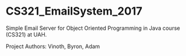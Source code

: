 # CS321_EmailSystem_2017
Simple Email Server for Object Oriented Programming in Java course (CS321) at UAH.

Project Authors: Vinoth, Byron, Adam
